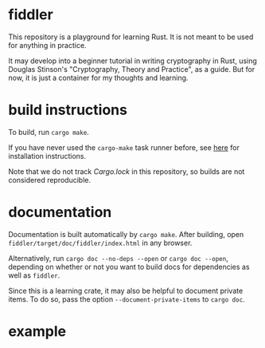 # fiddler
This repository is a playground for learning Rust. It is not meant to be used for anything in practice.

It may develop into a beginner tutorial in writing cryptography in Rust, using Douglas Stinson's "Cryptography, Theory and Practice", as a guide. But for now, it is just a container for my thoughts and learning.

# build instructions
To build, run 
`cargo make`.

If you have never used  the `cargo-make` task runner before, see [here](https://github.com/sagiegurari/cargo-make?tab=readme-ov-file#installation) for installation instructions.

Note that we do not track _Cargo.lock_ in this repository, so builds are not considered reproducible.

# documentation

Documentation is built automatically by `cargo make`. After building, open `fiddler/target/doc/fiddler/index.html` in any browser. 

Alternatively, run 
`
cargo doc --no-deps --open
` or
`cargo doc --open`, depending on whether or not you want to build docs for dependencies as well as `fiddler`.

Since this is a learning crate, it may also be helpful to document private items. To do so, pass the option `--document-private-items` to `cargo doc`.

# example

We have a working demo of the Latin Shift Cipher; this is a very simple command line application that makes use of our public API.